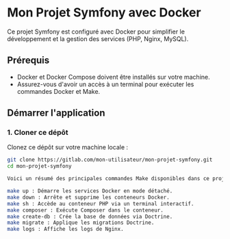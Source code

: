 # Mon Projet Symfony avec Docker

Ce projet Symfony est configuré avec Docker pour simplifier le développement et la gestion des services (PHP, Nginx, MySQL).

## Prérequis

- Docker et Docker Compose doivent être installés sur votre machine.
- Assurez-vous d'avoir un accès à un terminal pour exécuter les commandes Docker et Make.

## Démarrer l'application

### 1. Cloner ce dépôt

Clonez ce dépôt sur votre machine locale :

```bash
git clone https://gitlab.com/mon-utilisateur/mon-projet-symfony.git
cd mon-projet-symfony

Voici un résumé des principales commandes Make disponibles dans ce projet :

make up : Démarre les services Docker en mode détaché.
make down : Arrête et supprime les conteneurs Docker.
make sh : Accède au conteneur PHP via un terminal interactif.
make composer : Exécute Composer dans le conteneur.
make create-db : Crée la base de données via Doctrine.
make migrate : Applique les migrations Doctrine.
make logs : Affiche les logs de Nginx.